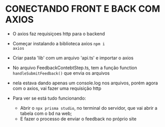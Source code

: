# CONECTANDO FRONT E BACK COM AXIOS

- O axios faz requisiçoes http para o backend

- Começar instalando a biblioteca axios <code>npm i axios</code>
- Criar pasta 'lib' com um arquivo 'api.ts' e importar o axios

- No arquivo FeedbackContebtStep.ts, tem a função function <code>handleSubmitFeedback()</code> que envia os arquivos
- nela estava dando apenas um console.log nos arquivos, porém agora com o axios, vai fazer uma requisição http

- Para ver se está tudo funcionando:
  - Abrir o <code>npx prisma studio</code>, no terminal do servidor, que vai abrir a tabela com o bd na web;
  - E fazer o processo de enviar o feedback no próprio site
